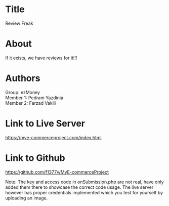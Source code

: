 # Title
  Review Freak
# About 
  If it exists, we have reviews for it!!!
# Authors 
  Group: ezMoney\
  Member 1: Pedram Yazdinia\
  Member 2: Farzad Vakili
# Link to Live Server 
  https://mye-commerceproject.com/index.html
# Link to Github
  https://github.com/f1377v/MyE-commerceProject

Note: The key and access code in onSubmission.php are not real, have only added them there to showcase the correct code usage.
The live server however has proper credentials implemented which you test for yourself by uploading an image. 
